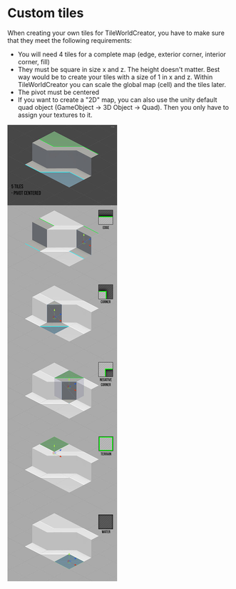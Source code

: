 # Custom tiles

When creating your own tiles for TileWorldCreator, you have to make sure that they meet the following requirements:  

+ You will need 4 tiles for a complete map (edge, exterior corner, interior corner, fill)  
+ They must be square in size x and z. The height doesn't matter. Best way would be to create your tiles with a size of 1 in x and z. Within TileWorldCreator you can scale the global map (cell) and the tiles later.  
+ The pivot must be centered  
+ If you want to create a "2D" map, you can also use the unity default quad object (GameObject -> 3D Object -> Quad). Then you only have to assign your textures to it.

![requirements](img/tilesrequirements.jpg)
